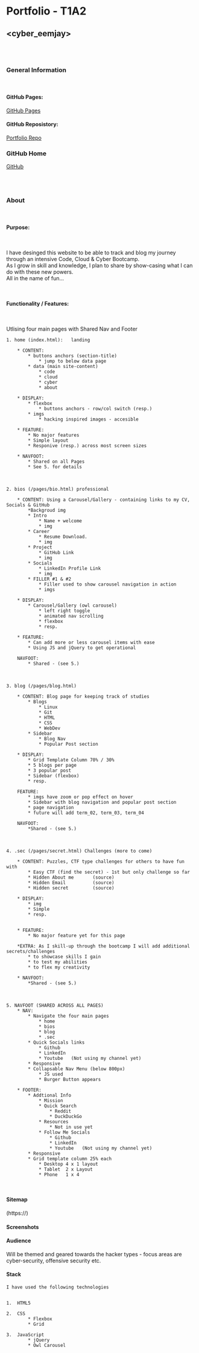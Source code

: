 # Portfolio - T1A2

## <cyber_eemjay>

<br />
<br />

### General Information

<br />

#### GitHub Pages:

[GitHub Pages](https://emm-jay-ahh.github.io/)

#### GitHub Reposistory:

[Portfolio Repo](https://github.com/emm-jay-ahh/portfolio_t1a2)

### GitHub Home

[GitHub](https://github.com/emm-jay-ahh)

<br />
<br />

### About

<br />

#### Purpose:

<br />

I have desinged this website to be able to track and blog my journey through an intensive Code, Cloud & Cyber Bootcamp.<br />
As I grow in skill and knowledge, I plan to share by show-casing what I can do with these new powers.<br />
All in the name of fun...

<br />

#### Functionality / Features:

<br />

Utlising four main pages with Shared Nav and Footer

    1. home (index.html):   landing

        * CONTENT:
            * buttons anchors (section-title)
                * jump to below data page
            * data (main site-content)
                * code
                * cloud
                * cyber
                * about

        * DISPLAY:
            * flexbox
                * buttons anchors - row/col switch (resp.)
            * imgs
                * hacking inspired images - accesible

        * FEATURE:
            * No major features
            * Simple layout
            * Responive (resp.) across most screen sizes

        * NAVFOOT:
            * Shared on all Pages
            * See 5. for details

<br />

    2. bios (/pages/bio.html) professional

        * CONTENT: Using a Carousel/Gallery - containing links to my CV, Socials & GitHub
            *Backgroud img
            * Intro
                * Name + welcome
                * img
            * Career
                * Resume Download.
                * img
            * Project
                * GitHub Link
                * img
            * Socials
                * LinkedIn Profile Link
                * img
            * FILLER #1 & #2
                * Filler used to show carousel navigation in action
                * imgs

        * DISPLAY:
            * Carousel/Gallery (owl carousel)
                * left right toggle
                * animated nav scrolling
                * flexbox
                * resp.

        * FEATURE:
            * Can add more or less carousel items with ease
            * Using JS and jQuery to get operational

        NAVFOOT:
            * Shared - (see 5.)

<br />

    3. blog (/pages/blog.html)

        * CONTENT: Blog page for keeping track of studies
            * Blogs
                * Linux
                * Git
                * HTML
                * CSS
                * WebDev
            * Sidebar
                * Blog Nav
                * Popular Post section

        * DISPLAY:
            * Grid Template Column 70% / 30%
            * 5 blogs per page
            * 3 popular post
            * Sidebar (flexbox)
            * resp.

        FEATURE:
            * imgs have zoom or pop effect on hover
            * Sidebar with blog navigation and popular post section
            * page navigation
            * future will add term_02, term_03, term_04

        NAVFOOT:
            *Shared - (see 5.)

<br />

    4. .sec (/pages/secret.html) Challenges (more to come)

        * CONTENT: Puzzles, CTF type challenges for others to have fun with
            * Easy CTF (find the secret) - 1st but only challenge so far
            * Hidden About me       (source)
            * Hidden Email          (source)
            * Hidden secret         (source)

        * DISPLAY:
            * img
            * Simple
            * resp.


        * FEATURE:
            * No major feature yet for this page

        *EXTRA: As I skill-up through the bootcamp I will add additional secrets/challenges
            * to showcase skills I gain
            * to test my abilities
            * to flex my creativity

        * NAVFOOT:
            *Shared - (see 5.)

<br />

    5. NAVFOOT (SHARED ACROSS ALL PAGES)
        * NAV:
            * Navigate the four main pages
                * home
                * bios
                * blog
                * .sec
            * Quick Socials links
                * Github
                * LinkedIn
                * Youtube   (Not using my channel yet)
            * Responsive
            * Collapsable Nav Menu (below 800px)
                * JS used
                * Burger Button appears

        * FOOTER:
            * Addtional Info
                * Mission
                * Quick Search
                    * Reddit
                    * DuckDuckGo
                * Resources
                    * Not in use yet
                * Follow Me Socials
                    * Github
                    * LinkedIn
                    * Youtube   (Not using my channel yet)
            * Responsive
            * Grid template column 25% each
                * Desktop 4 x 1 layout
                * Tablet  2 x Layout
                * Phone   1 x 4

<br />

#### Sitemap

(https://)

#### Screenshots

#### Audience

Will be themed and geared towards the hacker types - focus areas are cyber-security, offensive security etc.

#### Stack

    I have used the following technologies


    1.  HTML5

    2.  CSS
            * Flexbox
            * Grid

    3.  JavaScript
            * jQuery
            * Owl Carousel
